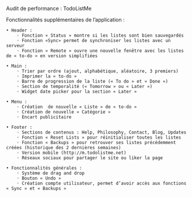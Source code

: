 Audit de performance : TodoListMe

Fonctionnalités supplémentaires de l’application :

    • Header :
        ◦ Fonction « Status » montre si les listes sont bien sauvegardés
        ◦ Fonction «Sync» permet de synchroniser les listes avec un serveur
        ◦ Fonction « Remote » ouvre une nouvelle fenêtre avec les listes de « to-do » en version simplifiées

    • Main :
        ◦ Trier par ordre (ajout, alphabétique, aléatoire, 3 premiers)
        ◦ Imprimer la « to-do »
        ◦ Barre de progression de la liste (« To do » et « Done »)
        ◦ Section de temporalité (« Tomorrow » ou « Later »)
        ◦ Widget date picker pour la section « Later »

    • Menu :
        ◦ Création  de nouvelle « Liste » de « to-do »
        ◦ Création de nouvelle « Catégorie »
        ◦ Encart publicitaire

    • Footer :
        ◦ Sections de contenus : Help, Philosophy, Contact, Blog, Updates
        ◦ Fonction « Reset Lists » pour réinitialiser toutes les listes
        ◦ Fonction « Backups » pour retrouver ses listes précédemment créées (historique des 2 dernières semaines)
        ◦ Version mobile (http://m.todolistme.net)
        ◦ Réseaux sociaux pour partager le site ou liker la page

    • Fonctionnalités générales :
        ◦ Système de drag and drop
        ◦ Bouton « Undo »
        ◦ Création compte utilisateur, permet d’avoir accès aux fonctions « Sync » et « Backups »
